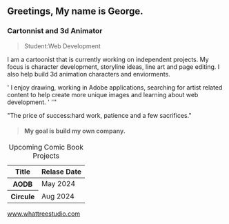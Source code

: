 ## Greetings, My name is George. 
### Cartonnist and 3d Animator

>Student:Web Development 

I am a cartoonist that is currently working on independent projects. My focus is character development, storyline ideas, line art and page editing. I also
help build 3d animation characters and enviorments.

'
I enjoy drawing, working in Adobe applications, searching for artist related content to help create more unique images and learning about web development. 
'
'''

"The price of success:hard work, patience and a few sacrifices." 
>#### My goal is build my own company.
>
</table>
    <table>
    <caption>Upcoming Comic Book Projects</caption>
        <thead>
            <tr>
              <th scope="col">Title</th>
              <th scope="col">Relase Date</th>
            </tr>
         </thead>
         <tbody>
             <tr>
               <th scope="row">AODB</th>
               <td>May 2024</td>
             </tr>
             <tr>
                <th scope="row">Circule</th>
                <td>Aug 2024</td>
             </tr>
          </tbody>
 </table>


www.whattreestudio.com

